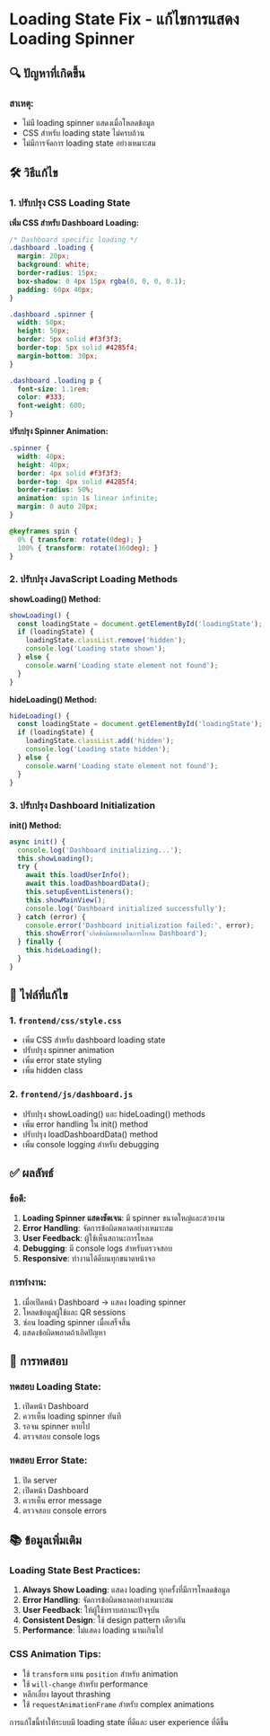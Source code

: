# Loading State Fix - แก้ไขการแสดง Loading Spinner

## 🔍 ปัญหาที่เกิดขึ้น

### สาเหตุ:
- ไม่มี loading spinner แสดงเมื่อโหลดข้อมูล
- CSS สำหรับ loading state ไม่ครบถ้วน
- ไม่มีการจัดการ loading state อย่างเหมาะสม

## 🛠️ วิธีแก้ไข

### 1. ปรับปรุง CSS Loading State

**เพิ่ม CSS สำหรับ Dashboard Loading:**
```css
/* Dashboard specific loading */
.dashboard .loading {
  margin: 20px;
  background: white;
  border-radius: 15px;
  box-shadow: 0 4px 15px rgba(0, 0, 0, 0.1);
  padding: 60px 40px;
}

.dashboard .spinner {
  width: 50px;
  height: 50px;
  border: 5px solid #f3f3f3;
  border-top: 5px solid #4285f4;
  margin-bottom: 30px;
}

.dashboard .loading p {
  font-size: 1.1rem;
  color: #333;
  font-weight: 600;
}
```

**ปรับปรุง Spinner Animation:**
```css
.spinner {
  width: 40px;
  height: 40px;
  border: 4px solid #f3f3f3;
  border-top: 4px solid #4285f4;
  border-radius: 50%;
  animation: spin 1s linear infinite;
  margin: 0 auto 20px;
}

@keyframes spin {
  0% { transform: rotate(0deg); }
  100% { transform: rotate(360deg); }
}
```

### 2. ปรับปรุง JavaScript Loading Methods

**showLoading() Method:**
```javascript
showLoading() {
  const loadingState = document.getElementById('loadingState');
  if (loadingState) {
    loadingState.classList.remove('hidden');
    console.log('Loading state shown');
  } else {
    console.warn('Loading state element not found');
  }
}
```

**hideLoading() Method:**
```javascript
hideLoading() {
  const loadingState = document.getElementById('loadingState');
  if (loadingState) {
    loadingState.classList.add('hidden');
    console.log('Loading state hidden');
  } else {
    console.warn('Loading state element not found');
  }
}
```

### 3. ปรับปรุง Dashboard Initialization

**init() Method:**
```javascript
async init() {
  console.log('Dashboard initializing...');
  this.showLoading();
  try {
    await this.loadUserInfo();
    await this.loadDashboardData();
    this.setupEventListeners();
    this.showMainView();
    console.log('Dashboard initialized successfully');
  } catch (error) {
    console.error('Dashboard initialization failed:', error);
    this.showError('เกิดข้อผิดพลาดในการโหลด Dashboard');
  } finally {
    this.hideLoading();
  }
}
```

## 📁 ไฟล์ที่แก้ไข

### 1. `frontend/css/style.css`
- เพิ่ม CSS สำหรับ dashboard loading state
- ปรับปรุง spinner animation
- เพิ่ม error state styling
- เพิ่ม hidden class

### 2. `frontend/js/dashboard.js`
- ปรับปรุง showLoading() และ hideLoading() methods
- เพิ่ม error handling ใน init() method
- ปรับปรุง loadDashboardData() method
- เพิ่ม console logging สำหรับ debugging

## ✅ ผลลัพธ์

### ข้อดี:
1. **Loading Spinner แสดงชัดเจน**: มี spinner ขนาดใหญ่และสวยงาม
2. **Error Handling**: จัดการข้อผิดพลาดอย่างเหมาะสม
3. **User Feedback**: ผู้ใช้เห็นสถานะการโหลด
4. **Debugging**: มี console logs สำหรับตรวจสอบ
5. **Responsive**: ทำงานได้ดีบนทุกขนาดหน้าจอ

### การทำงาน:
1. เมื่อเปิดหน้า Dashboard → แสดง loading spinner
2. โหลดข้อมูลผู้ใช้และ QR sessions
3. ซ่อน loading spinner เมื่อเสร็จสิ้น
4. แสดงข้อผิดพลาดถ้าเกิดปัญหา

## 🔧 การทดสอบ

### ทดสอบ Loading State:
1. เปิดหน้า Dashboard
2. ควรเห็น loading spinner ทันที
3. รอจน spinner หายไป
4. ตรวจสอบ console logs

### ทดสอบ Error State:
1. ปิด server
2. เปิดหน้า Dashboard
3. ควรเห็น error message
4. ตรวจสอบ console errors

## 📚 ข้อมูลเพิ่มเติม

### Loading State Best Practices:
1. **Always Show Loading**: แสดง loading ทุกครั้งที่มีการโหลดข้อมูล
2. **Error Handling**: จัดการข้อผิดพลาดอย่างเหมาะสม
3. **User Feedback**: ให้ผู้ใช้ทราบสถานะปัจจุบัน
4. **Consistent Design**: ใช้ design pattern เดียวกัน
5. **Performance**: ไม่แสดง loading นานเกินไป

### CSS Animation Tips:
- ใช้ `transform` แทน `position` สำหรับ animation
- ใช้ `will-change` สำหรับ performance
- หลีกเลี่ยง layout thrashing
- ใช้ `requestAnimationFrame` สำหรับ complex animations

การแก้ไขนี้ทำให้ระบบมี loading state ที่ดีและ user experience ที่ดีขึ้น 